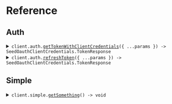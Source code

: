 # Reference

## Auth

<details><summary><code>client.auth.<a href="/src/api/resources/auth/client/Client.ts">getTokenWithClientCredentials</a>({ ...params }) -> SeedOauthClientCredentials.TokenResponse</code></summary>
<dl>
<dd>

#### 🔌 Usage

<dl>
<dd>

<dl>
<dd>

```typescript
await client.auth.getTokenWithClientCredentials({
    client_id: "client_id",
    client_secret: "client_secret",
    scope: "scope",
});
```

</dd>
</dl>
</dd>
</dl>

#### ⚙️ Parameters

<dl>
<dd>

<dl>
<dd>

**request:** `SeedOauthClientCredentials.GetTokenRequest`

</dd>
</dl>

<dl>
<dd>

**requestOptions:** `Auth.RequestOptions`

</dd>
</dl>
</dd>
</dl>

</dd>
</dl>
</details>

<details><summary><code>client.auth.<a href="/src/api/resources/auth/client/Client.ts">refreshToken</a>({ ...params }) -> SeedOauthClientCredentials.TokenResponse</code></summary>
<dl>
<dd>

#### 🔌 Usage

<dl>
<dd>

<dl>
<dd>

```typescript
await client.auth.refreshToken({
    client_id: "client_id",
    client_secret: "client_secret",
    refresh_token: "refresh_token",
    scope: "scope",
});
```

</dd>
</dl>
</dd>
</dl>

#### ⚙️ Parameters

<dl>
<dd>

<dl>
<dd>

**request:** `SeedOauthClientCredentials.RefreshTokenRequest`

</dd>
</dl>

<dl>
<dd>

**requestOptions:** `Auth.RequestOptions`

</dd>
</dl>
</dd>
</dl>

</dd>
</dl>
</details>

## Simple

<details><summary><code>client.simple.<a href="/src/api/resources/simple/client/Client.ts">getSomething</a>() -> void</code></summary>
<dl>
<dd>

#### 🔌 Usage

<dl>
<dd>

<dl>
<dd>

```typescript
await client.simple.getSomething();
```

</dd>
</dl>
</dd>
</dl>

#### ⚙️ Parameters

<dl>
<dd>

<dl>
<dd>

**requestOptions:** `Simple.RequestOptions`

</dd>
</dl>
</dd>
</dl>

</dd>
</dl>
</details>

